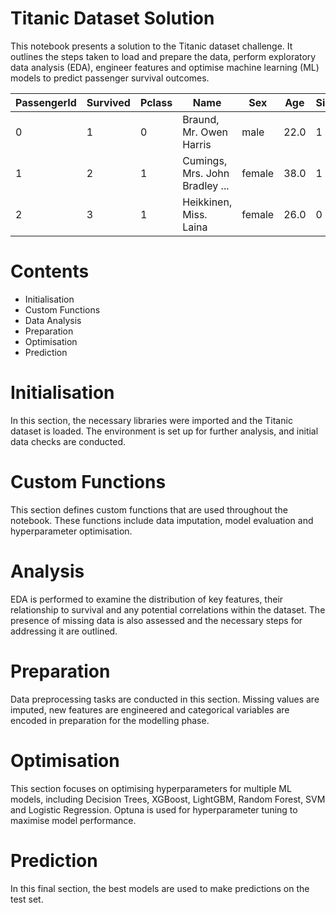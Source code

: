 # Titanic Dataset Solution

This notebook presents a solution to the Titanic dataset challenge. It outlines the steps taken to load and prepare the data, perform exploratory data analysis (EDA), engineer features and optimise machine learning (ML) models to predict passenger survival outcomes.

| PassengerId | Survived | Pclass | Name                                           | Sex   | Age  | SibSp | Parch | Ticket              | Fare    | Cabin | Embarked |
|-------------|----------|--------|------------------------------------------------|-------|-------|-------|-------|---------------------|---------|-------|----------|
| 0           | 1        | 0      | Braund, Mr. Owen Harris    | male  | 22.0  | 1     | 0     | A/5 21171           | 7.2500  | NaN   | S        |
| 1           | 2        | 1      | Cumings, Mrs. John Bradley ... | female | 38.0  | 1     | 0     | PC 17599            | 71.2833 | C85   | C        |
| 2           | 3        | 1      | Heikkinen, Miss. Laina    | female | 26.0  | 0     | 0     | STON/O2. 3101282    | 7.9250  | NaN   | S        |

# Contents

- Initialisation  
- Custom Functions  
- Data Analysis
- Preparation  
- Optimisation  
- Prediction  

# Initialisation  
In this section, the necessary libraries were imported and the Titanic dataset is loaded. The environment is set up for further analysis, and initial data checks are conducted.

# Custom Functions  
This section defines custom functions that are used throughout the notebook. These functions include data imputation, model evaluation and hyperparameter optimisation.

# Analysis  
EDA is performed to examine the distribution of key features, their relationship to survival and any potential correlations within the dataset. The presence of missing data is also assessed and the necessary steps for addressing it are outlined.

# Preparation  
Data preprocessing tasks are conducted in this section. Missing values are imputed, new features are engineered and categorical variables are encoded in preparation for the modelling phase.

# Optimisation  
This section focuses on optimising hyperparameters for multiple ML models, including Decision Trees, XGBoost, LightGBM, Random Forest, SVM and Logistic Regression. Optuna is used for hyperparameter tuning to maximise model performance.

# Prediction  
In this final section, the best models are used to make predictions on the test set.
